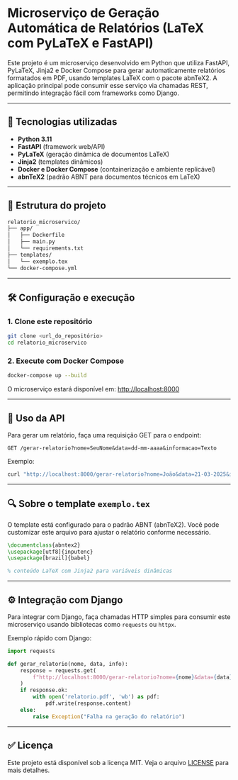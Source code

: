 # Microserviço de Geração Automática de Relatórios (LaTeX com PyLaTeX e FastAPI)

Este projeto é um microserviço desenvolvido em Python que utiliza FastAPI, PyLaTeX, Jinja2 e Docker Compose para gerar automaticamente relatórios formatados em PDF, usando templates LaTeX com o pacote abnTeX2. A aplicação principal pode consumir esse serviço via chamadas REST, permitindo integração fácil com frameworks como Django.

---

## 🚀 Tecnologias utilizadas

- **Python 3.11**
- **FastAPI** (framework web/API)
- **PyLaTeX** (geração dinâmica de documentos LaTeX)
- **Jinja2** (templates dinâmicos)
- **Docker e Docker Compose** (containerização e ambiente replicável)
- **abnTeX2** (padrão ABNT para documentos técnicos em LaTeX)

---

## 📁 Estrutura do projeto

```bash
relatorio_microservico/
├── app/
│   ├── Dockerfile
│   ├── main.py
│   └── requirements.txt
├── templates/
│   └── exemplo.tex
└── docker-compose.yml
```

---

## 🛠️ Configuração e execução

### 1. Clone este repositório

```bash
git clone <url_do_repositório>
cd relatorio_microservico
```

### 2. Execute com Docker Compose

```bash
docker-compose up --build
```

O microserviço estará disponível em: [http://localhost:8000](http://localhost:8000)

---

## 📌 Uso da API

Para gerar um relatório, faça uma requisição GET para o endpoint:

```http
GET /gerar-relatorio?nome=SeuNome&data=dd-mm-aaaa&informacao=Texto
```

Exemplo:
```bash
curl "http://localhost:8000/gerar-relatorio?nome=João&data=21-03-2025&informacao=Teste"
```

---

## 🔍 Sobre o template `exemplo.tex`

O template está configurado para o padrão ABNT (abnTeX2). Você pode customizar este arquivo para ajustar o relatório conforme necessário.

```latex
\documentclass{abntex2}
\usepackage[utf8]{inputenc}
\usepackage[brazil]{babel}

% conteúdo LaTeX com Jinja2 para variáveis dinâmicas
```

---

## ⚙️ Integração com Django

Para integrar com Django, faça chamadas HTTP simples para consumir este microserviço usando bibliotecas como `requests` ou `httpx`.

Exemplo rápido com Django:

```python
import requests

def gerar_relatorio(nome, data, info):
    response = requests.get(
        f"http://localhost:8000/gerar-relatorio?nome={nome}&data={data}&informacao={info}"
    )
    if response.ok:
        with open('relatorio.pdf', 'wb') as pdf:
            pdf.write(response.content)
    else:
        raise Exception("Falha na geração do relatório")
```

---

## ✅ Licença

Este projeto está disponível sob a licença MIT. Veja o arquivo [LICENSE](LICENSE) para mais detalhes.